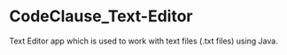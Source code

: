 # CodeClause_Text-Editor
Text Editor app which is used to work with text files (.txt files) using Java.
